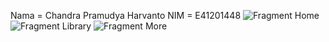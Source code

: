 Nama = Chandra Pramudya Harvanto
NIM = E41201448
![Fragment Home](https://user-images.githubusercontent.com/80252214/137246054-b94fe836-192d-436f-830d-6500c38e4848.png)
![Fragment Library](https://user-images.githubusercontent.com/80252214/137246060-8aca3d6a-da7d-412f-b390-5904117dd79e.png)
![Fragment More](https://user-images.githubusercontent.com/80252214/137246239-ec686064-6b70-4ce9-8e5d-77090ec3c074.png)
